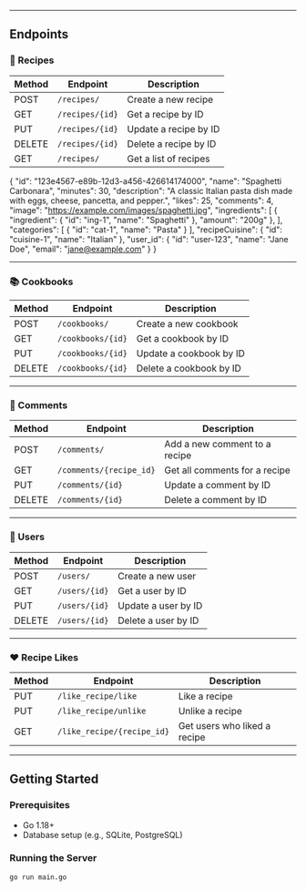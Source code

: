 
---

## Endpoints

### 📘 Recipes

| Method | Endpoint           | Description              |
|--------|--------------------|--------------------------|
| POST   | `/recipes/`        | Create a new recipe      |
| GET    | `/recipes/{id}`    | Get a recipe by ID       |
| PUT    | `/recipes/{id}`    | Update a recipe by ID    |
| DELETE | `/recipes/{id}`    | Delete a recipe by ID    |
| GET    | `/recipes/`        | Get a list of recipes    |


{
  "id": "123e4567-e89b-12d3-a456-426614174000",
  "name": "Spaghetti Carbonara",
  "minutes": 30,
  "description": "A classic Italian pasta dish made with eggs, cheese, pancetta, and pepper.",
  "likes": 25,
  "comments": 4,
  "image": "https://example.com/images/spaghetti.jpg",
  "ingredients": [
    {
      "ingredient": {
        "id": "ing-1",
        "name": "Spaghetti"
      },
      "amount": "200g"
    },
  ],
  "categories": [
    {
      "id": "cat-1",
      "name": "Pasta"
    }
  ],
  "recipeCuisine": {
    "id": "cuisine-1",
    "name": "Italian"
  },
  "user_id": {
    "id": "user-123",
    "name": "Jane Doe",
    "email": "jane@example.com"
  }
}



---

### 📚 Cookbooks

| Method | Endpoint             | Description                |
|--------|----------------------|----------------------------|
| POST   | `/cookbooks/`        | Create a new cookbook      |
| GET    | `/cookbooks/{id}`    | Get a cookbook by ID       |
| PUT    | `/cookbooks/{id}`    | Update a cookbook by ID    |
| DELETE | `/cookbooks/{id}`    | Delete a cookbook by ID    |

---

### 💬 Comments

| Method | Endpoint                  | Description                         |
|--------|---------------------------|-------------------------------------|
| POST   | `/comments/`              | Add a new comment to a recipe       |
| GET    | `/comments/{recipe_id}`   | Get all comments for a recipe       |
| PUT    | `/comments/{id}`          | Update a comment by ID              |
| DELETE | `/comments/{id}`          | Delete a comment by ID              |

---

### 👤 Users

| Method | Endpoint        | Description              |
|--------|-----------------|--------------------------|
| POST   | `/users/`       | Create a new user        |
| GET    | `/users/{id}`   | Get a user by ID         |
| PUT    | `/users/{id}`   | Update a user by ID      |
| DELETE | `/users/{id}`   | Delete a user by ID      |

---

### ❤️ Recipe Likes

| Method | Endpoint                    | Description                    |
|--------|-----------------------------|--------------------------------|
| PUT    | `/like_recipe/like`         | Like a recipe                  |
| PUT    | `/like_recipe/unlike`       | Unlike a recipe                |
| GET    | `/like_recipe/{recipe_id}`  | Get users who liked a recipe   |

---

## Getting Started

### Prerequisites

- Go 1.18+
- Database setup (e.g., SQLite, PostgreSQL)

### Running the Server

```bash
go run main.go

